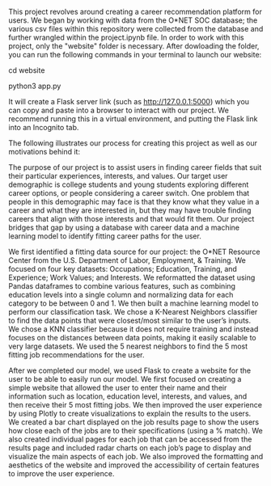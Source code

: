 This project revolves around creating a career recommendation platform for users. We began by working with data from the O*NET SOC database; the various csv files within this repository were collected from the database and further wrangled within the project.ipynb file. In order to work with this project, only the "website" folder is necessary. After dowloading the folder, you can run the following commands in your terminal to launch our website:

cd website

python3 app.py

It will create a Flask server link (such as http://127.0.0.1:5000) which you can copy and paste into a browser to interact with our project. We recommend running this in a virtual environment, and putting the Flask link into an Incognito tab. 

The following illustrates our process for creating this project as well as our motivations behind it:

The purpose of our project is to assist users in finding career fields that suit their particular experiences, interests, and values. Our target user demographic is college students and young students exploring different career options, or people considering a career switch. One problem that people in this demographic may face is that they know what they value in a career and what they are interested in, but they may have trouble finding careers that align with those interests and that would fit them. Our project bridges that gap by using a database with career data and a machine learning model to identify fitting career paths for the user.

We first identified a fitting data source for our project: the O*NET Resource Center from the U.S. Department of Labor, Employment, & Training. We focused on four key datasets: Occupations; Education, Training, and Experience; Work Values; and Interests. We reformatted the dataset using Pandas dataframes to combine various features, such as combining education levels into a single column and normalizing data for each category to be between 0 and 1. We then built a machine learning model to perform our classification task. We chose a K-Nearest Neighbors classifier to find the data points that were closest/most similar to the user’s inputs. We chose a KNN classifier because it does not require training and instead focuses on the distances between data points, making it easily scalable to very large datasets. We used the 5 nearest neighbors to find the 5 most fitting job recommendations for the user.

After we completed our model, we used Flask to create a website for the user to be able to easily run our model. We first focused on creating a simple website that allowed the user to enter their name and their information such as location, education level, interests, and values, and then receive their 5 most fitting jobs. We then improved the user experience by using Plotly to create visualizations to explain the results to the users. We created a bar chart displayed on the job results page to show the users how close each of the jobs are to their specifications (using a % match). We also created individual pages for each job that can be accessed from the results page and included radar charts on each job’s page to display and visualize the main aspects of each job. We also improved the formatting and aesthetics of the website and improved the accessibility of certain features to improve the user experience.
